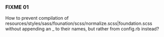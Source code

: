 ### FIXME 01

How to prevent compilation of resources/styles/sass/founation/scss/normalize.scss|foundation.scss without appending an _ to their names, but rather from config.rb instead?
